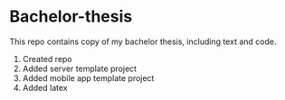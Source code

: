 # Bachelor-thesis
This repo contains copy of my bachelor thesis, including text and code.

1. Created repo
2. Added server template project
3. Added mobile app template project
4. Added latex

